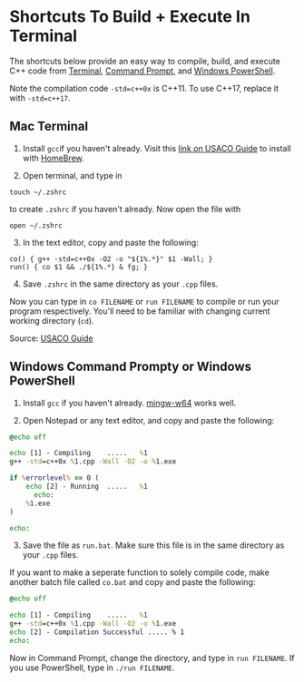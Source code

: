 # Shortcuts To Build + Execute In Terminal

The shortcuts below provide an easy way to compile, build, and execute C++ code from [Terminal](https://en.wikipedia.org/wiki/Terminal_(macOS)), [Command Prompt](https://en.wikipedia.org/wiki/Cmd.exe), and [Windows PowerShell](https://docs.microsoft.com/en-us/windows-server/administration/windows-commands/powershell).

Note the compilation code `-std=c++0x` is C++11. To use C++17, replace it with `-std=c++17`.


## Mac Terminal

1. Install `gcc`if you haven't already. Visit this [link on USACO Guide](https://usaco.guide/general/cpp-command?lang=cpp#on-mac) to install with [HomeBrew](https://brew.sh/).

2. Open terminal, and type in

```
touch ~/.zshrc
```

to create `.zshrc` if you haven't already. Now open the file with
```zshrc
open ~/.zshrc
```
3. In the text editor, copy and paste the following:

```
co() { g++ -std=c++0x -O2 -o "${1%.*}" $1 -Wall; }
run() { co $1 && ./${1%.*} & fg; }
```

4. Save `.zshrc` in the same directory as your `.cpp` files.

Now you can type in `co FILENAME` or  `run FILENAME` to compile or run your program respectively. You'll need to be familiar with changing current working directory (`cd`). 

Source: [USACO Guide](https://usaco.guide/general/cpp-command?lang=cpp#mac-specific)

## Windows Command Prompty or Windows PowerShell

1. Install `gcc` if you haven't already. [mingw-w64](http://mingw-w64.org/doku.php/download) works well.

2. Open Notepad or any text editor, and copy and paste the following:

```bat
@echo off

echo [1] - Compiling	.....	%1
g++ -std=c++0x %1.cpp -Wall -O2 -o %1.exe

if %errorlevel% == 0 (
    echo [2] - Running	.....	%1
	  echo:
   	%1.exe
)

echo:
```

3. Save the file as `run.bat`. Make sure this file is in the same directory as your `.cpp` files.

If you want to make a seperate function to solely compile code, make another batch file called `co.bat` and copy and paste the following: 

```bat
@echo off

echo [1] - Compiling	.....	%1
g++ -std=c++0x %1.cpp -Wall -O2 -o %1.exe
echo [2] - Compilation Successful ..... % 1
echo:
```

Now in Command Prompt, change the directory, and type in `run FILENAME`.
If you use PowerShell, type in `./run FILENAME`.
